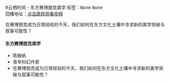 #云栖时间 - 东方赛博朋克美学标签：<kbd>None</kbd> <kbd>None</kbd><br>回播地址：[点击跳转观看视频]()在赛博朋克成为日常经验的今天，我们如何在东方文化土壤中寻求新的美学突破与叙事可能性？#### 东方赛博朋克美学* 陈楸帆* 青年科幻作家* 在赛博朋克成为日常经验的今天，我们如何在东方文化土壤中寻求新的美学突破与叙事可能性？
